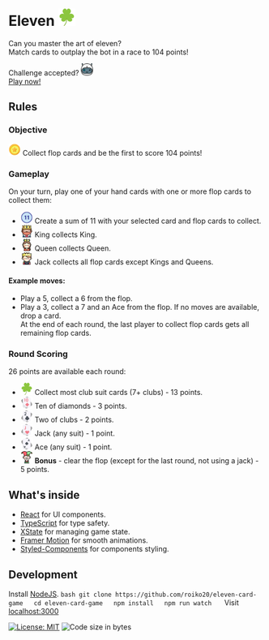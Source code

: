 # Eleven <img src="./public/icons/clubs.svg" alt="Clubs logo" width="34" height="34">

Can you master the art of eleven?  
Match cards to outplay the bot in a race to 104 points!

Challenge accepted? <img src="./public/icons/bot.png" alt="bot" width="24" height="24">  
[Play now!](https://linkHere)

## Rules

### Objective
<img src="./public/icons/points.png" alt="points" width="24" height="24"> Collect flop cards and be the first to score 104 points!

### Gameplay
On your turn, play one of your hand cards with one or more flop cards to collect them:
- <img src="./public/icons/eleven.png" alt="eleven" width="24" height="24"> Create a sum of 11 with your selected card and flop cards to collect.
- <img src="./public/icons/king.png" alt="king" width="24" height="24"> King collects King.
- <img src="./public/icons/queen.png" alt="queen" width="24" height="24"> Queen collects Queen.
- <img src="./public/icons/prince.png" alt="prince" width="24" height="24"> Jack collects all flop cards except Kings and Queens.

#### Example moves:
- Play a 5, collect a 6 from the flop.
- Play a 3, collect a 7 and an Ace from the flop.
If no moves are available, drop a card.  
At the end of each round, the last player to collect flop cards gets all remaining flop cards.

### Round Scoring
26 points are available each round:
- <img src="./public/icons/clubs.svg" alt="clubs" width="24" height="24"> Collect most club suit cards (7+ clubs) - 13 points.
- <img src="./public/icons/10ofDiamonds.png" alt="10 of diamonds" width="24" height="24"> Ten of diamonds - 3 points.
- <img src="./public/icons/2ofClubs.png" alt="10 of diamonds" width="24" height="24"> Two of clubs - 2 points.
- <img src="./public/icons/jack.png" alt="jack" width="24" height="24"> Jack (any suit) - 1 point.
- <img src="./public/icons/ace.png" alt="ace" width="24" height="24"> Ace (any suit) - 1 point.
- <img src="./public/icons/joker.png" alt="joker" width="24" height="24"> **Bonus** - clear the flop (except for the last round, not using a jack) - 5 points.

## What's inside
- [React](https://react.dev/) for UI components.
- [TypeScript](https://www.typescriptlang.org/) for type safety.
- [XState](https://xstate.js.org/) for managing game state.
- [Framer Motion](https://motion.dev/) for smooth animations.
- [Styled-Components](https://styled-components.com/) for components styling.

## Development
Install [NodeJS](https://nodejs.org/en/download/).
    ```bash
    git clone https://github.com/roiko20/eleven-card-game  
    cd eleven-card-game  
    npm install  
    npm run watch  
    ```
Visit [localhost:3000](http://localhost:3000)

[![License: MIT](https://img.shields.io/badge/License-MIT-yellow.svg)](https://opensource.org/licenses/MIT)
![Code size in bytes](https://img.shields.io/github/languages/code-size/roiko20/eleven-card-game)